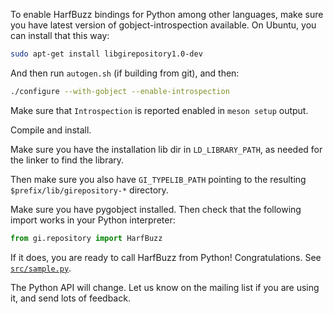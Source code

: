 To enable HarfBuzz bindings for Python among other languages, make sure
you have latest version of gobject-introspection available.  On Ubuntu,
you can install that this way:

```bash
sudo apt-get install libgirepository1.0-dev
```

And then run `autogen.sh` (if building from git), and then:

```bash
./configure --with-gobject --enable-introspection
```

Make sure that `Introspection` is reported enabled in `meson setup` output.

Compile and install.

Make sure you have the installation lib dir in `LD_LIBRARY_PATH`, as needed
for the linker to find the library.

Then make sure you also have `GI_TYPELIB_PATH` pointing to the resulting
`$prefix/lib/girepository-*` directory.

Make sure you have pygobject installed.  Then check that the following
import works in your Python interpreter:

```python
from gi.repository import HarfBuzz
```

If it does, you are ready to call HarfBuzz from Python!  Congratulations.
See [`src/sample.py`](src/sample.py).

The Python API will change.  Let us know on the mailing list if you are
using it, and send lots of feedback.
